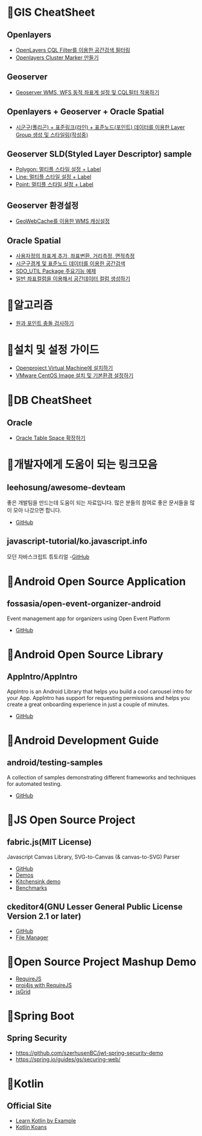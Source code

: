# 📌GIS CheatSheet
## Openlayers
- [OpenLayers CQL Filter를 이용한 공간검색 필터링](openlayers_cql_filter.md)  
- [Openlayers Cluster Marker 만들기](openlayers_clustered_features.md)  

## Geoserver 
- [Geoserver WMS, WFS 동적 좌표계 설정 및 CQL필터 적용하기](geoserver/cql_filter.md)  

## Openlayers + Geoserver + Oracle Spatial
- [시군구(폴리곤) + 표준링크(라인) + 표준노드(포인트) 데이터를 이용한 Layer Group 생성 및 스타일링(작성중)](geoserver/mulitiple_layer_01.md)  
## Geoserver SLD(Styled Layer Descriptor) sample
- [Polygon: 멀티플 스타일 설정 + Label](geoserver/sld/TL_SCCO_SIG_multiplecolor.sld)
- [Line: 멀티플 스타일 설정 + Label](geoserver/sld/MOCT_LINK.sld)
- [Point: 멀티플 스타일 설정 + Label](geoserver/sld/MOCT_NODE.sld)
## Geoserver 환경설정
- [GeoWebCache를 이용한 WMS 캐싱설정](geoserver/geowebcache.md)
## Oracle Spatial
- [사용자정의 좌표계 추가, 좌표변환, 거리측정, 면적측정](oracle_spatial_01.md)
- [시군구경계 및 표준노드 데이터를 이용한 공간검색](oracle_spatial_02.md)
- [SDO_UTIL Package 주요기능 예제](oracle_spatial_03.md)
- [일반 좌표컬럼을 이용해서 공간데이터 컬럼 생성하기](oracle_spatial_04.md)

# 📌알고리즘
- [원과 포인트 충돌 검사하기](https://github.com/hanjoongcho/CheatSheet/blob/master/algorithm/2D-Collision_01.md)  

# 📌설치 및 설정 가이드
- [Openproject Virtual Machine에 설치하기](openproject_vm.md)
- [VMware CentOS Image 설치 및 기본환경 설정하기](centos.md)

# 📌DB CheatSheet
## Oracle
- [Oracle Table Space 확장하기](oracle_cheat_sheet_01.md)

# 📌개발자에게 도움이 되는 링크모음
## leehosung/awesome-devteam
좋은 개발팀을 만드는데 도움이 되는 자료입니다. 많은 분들의 참여로 좋은 문서들을 많이 모아 나갔으면 합니다.
- [GitHub](https://github.com/leehosung/awesome-devteam)

## javascript-tutorial/ko.javascript.info
모던 자바스크립트 튜토리얼
-[GitHub](https://github.com/javascript-tutorial/ko.javascript.info)

# 📌Android Open Source Application
## fossasia/open-event-organizer-android
Event management app for organizers using Open Event Platform
- [GitHub](https://github.com/fossasia/open-event-organizer-android)

# 📌Android Open Source Library
## AppIntro/AppIntro
AppIntro is an Android Library that helps you build a cool carousel intro for your App. AppIntro has support for requesting permissions and helps you create a great onboarding experience in just a couple of minutes.
- [GitHub](https://github.com/AppIntro/AppIntro)

# 📌Android Development Guide
## android/testing-samples
A collection of samples demonstrating different frameworks and techniques for automated testing.
- [GitHub](https://github.com/android/testing-samples)

# 📌JS Open Source Project
## fabric.js(MIT License)
Javascript Canvas Library, SVG-to-Canvas (& canvas-to-SVG) Parser
- [GitHub](https://github.com/fabricjs/fabric.js)
- [Demos](http://fabricjs.com/demos/)
- [Kitchensink demo](http://fabricjs.com/kitchensink)
- [Benchmarks](http://fabricjs.com/benchmarks/)

## ckeditor4(GNU Lesser General Public License Version 2.1 or later)
- [GitHub](https://github.com/ckeditor/ckeditor4)
- [File Manager](https://ckeditor.com/docs/ckeditor4/latest/guide/dev_file_upload.html)

# 📌Open Source Project Mashup Demo 
- [RequireJS](https://hanjoongcho.github.io/awesome-bokjeong/RequireJS/index)
- [proj4js with RequireJS](https://hanjoongcho.github.io/awesome-bokjeong/proj4js/index)
- [jsGrid](https://hanjoongcho.github.io/awesome-bokjeong/jsgrid/demos/sample_01)

# 📌Spring Boot
## Spring Security
- https://github.com/szerhusenBC/jwt-spring-security-demo
- https://spring.io/guides/gs/securing-web/

# 📌Kotlin
## Official Site
- [Learn Kotlin by Example](https://play.kotlinlang.org/byExample/overview)
- [Kotlin Koans](https://play.kotlinlang.org/koans/overview)


